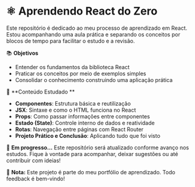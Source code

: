 # ⚛️ Aprendendo React do Zero

Este repositório é dedicado ao meu processo de aprendizado em React. Estou acompanhando uma aula prática e separando os conceitos por blocos de tempo para facilitar o estudo e a revisão.

📚 **Objetivos**
- Entender os fundamentos da biblioteca React
- Praticar os conceitos por meio de exemplos simples
- Consolidar o conhecimento construindo uma aplicação prática

🧠 **Conteúdo Estudado **
-  **Componentes**: Estrutura básica e reutilização
-  **JSX**: Sintaxe e como o HTML funciona no React
-  **Props**: Como passar informações entre componentes
-  **Estado (State)**: Controle interno de dados e reatividade
-  **Rotas**: Navegação entre páginas com React Router
-  **Projeto Prático e Conclusão**: Aplicando tudo que foi visto

🚀 **Em progresso...**
Este repositório será atualizado conforme avanço nos estudos. Fique à vontade para acompanhar, deixar sugestões ou até contribuir com ideias!

📌 **Nota:** Este projeto é parte do meu portfólio de aprendizado. Todo feedback é bem-vindo!
